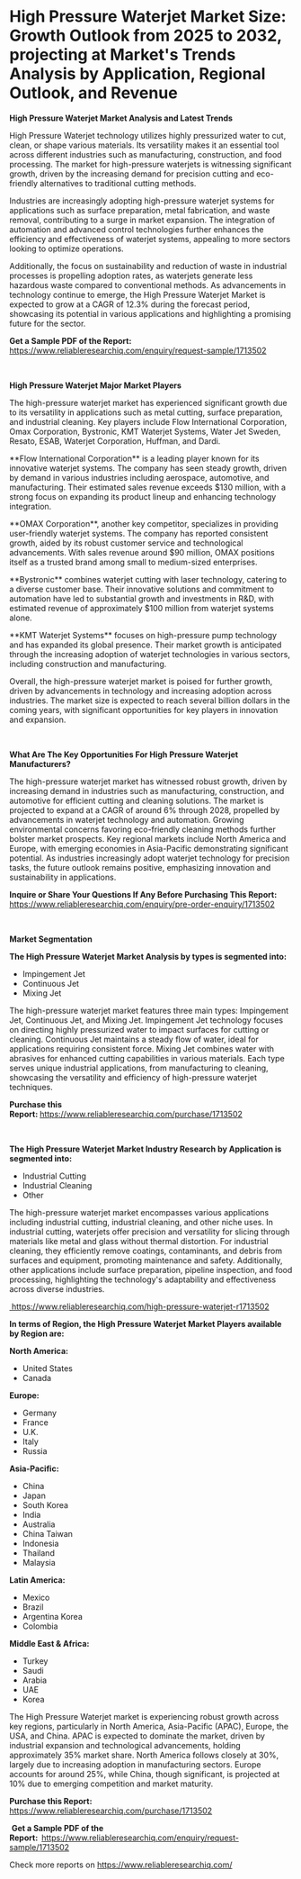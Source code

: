 <p><h1>High Pressure Waterjet Market Size: Growth Outlook from 2025 to 2032, projecting at Market's Trends Analysis by Application, Regional Outlook, and Revenue</h1></p><p><strong>High Pressure Waterjet Market Analysis and Latest Trends</strong></p>
<p><p>High Pressure Waterjet technology utilizes highly pressurized water to cut, clean, or shape various materials. Its versatility makes it an essential tool across different industries such as manufacturing, construction, and food processing. The market for high-pressure waterjets is witnessing significant growth, driven by the increasing demand for precision cutting and eco-friendly alternatives to traditional cutting methods. </p><p>Industries are increasingly adopting high-pressure waterjet systems for applications such as surface preparation, metal fabrication, and waste removal, contributing to a surge in market expansion. The integration of automation and advanced control technologies further enhances the efficiency and effectiveness of waterjet systems, appealing to more sectors looking to optimize operations.</p><p>Additionally, the focus on sustainability and reduction of waste in industrial processes is propelling adoption rates, as waterjets generate less hazardous waste compared to conventional methods. As advancements in technology continue to emerge, the High Pressure Waterjet Market is expected to grow at a CAGR of 12.3% during the forecast period, showcasing its potential in various applications and highlighting a promising future for the sector.</p></p>
<p><strong>Get a Sample PDF of the Report:&nbsp;</strong> <a href="https://www.reliableresearchiq.com/enquiry/request-sample/1713502?utm_campaign=2209&utm_medium=2&utm_source=Github&utm_content=ia&utm_term=16022025&utm_id=high-pressure-waterjet">https://www.reliableresearchiq.com/enquiry/request-sample/1713502</a></p>
<p>&nbsp;</p>
<p><strong>High Pressure Waterjet Major Market Players</strong></p>
<p><p>The high-pressure waterjet market has experienced significant growth due to its versatility in applications such as metal cutting, surface preparation, and industrial cleaning. Key players include Flow International Corporation, Omax Corporation, Bystronic, KMT Waterjet Systems, Water Jet Sweden, Resato, ESAB, Waterjet Corporation, Huffman, and Dardi.</p><p>**Flow International Corporation** is a leading player known for its innovative waterjet systems. The company has seen steady growth, driven by demand in various industries including aerospace, automotive, and manufacturing. Their estimated sales revenue exceeds $130 million, with a strong focus on expanding its product lineup and enhancing technology integration.</p><p>**OMAX Corporation**, another key competitor, specializes in providing user-friendly waterjet systems. The company has reported consistent growth, aided by its robust customer service and technological advancements. With sales revenue around $90 million, OMAX positions itself as a trusted brand among small to medium-sized enterprises.</p><p>**Bystronic** combines waterjet cutting with laser technology, catering to a diverse customer base. Their innovative solutions and commitment to automation have led to substantial growth and investments in R&D, with estimated revenue of approximately $100 million from waterjet systems alone.</p><p>**KMT Waterjet Systems** focuses on high-pressure pump technology and has expanded its global presence. Their market growth is anticipated through the increasing adoption of waterjet technologies in various sectors, including construction and manufacturing.</p><p>Overall, the high-pressure waterjet market is poised for further growth, driven by advancements in technology and increasing adoption across industries. The market size is expected to reach several billion dollars in the coming years, with significant opportunities for key players in innovation and expansion.</p></p>
<p>&nbsp;</p>
<p><strong>What Are The Key Opportunities For High Pressure Waterjet Manufacturers?</strong></p>
<p><p>The high-pressure waterjet market has witnessed robust growth, driven by increasing demand in industries such as manufacturing, construction, and automotive for efficient cutting and cleaning solutions. The market is projected to expand at a CAGR of around 6% through 2028, propelled by advancements in waterjet technology and automation. Growing environmental concerns favoring eco-friendly cleaning methods further bolster market prospects. Key regional markets include North America and Europe, with emerging economies in Asia-Pacific demonstrating significant potential. As industries increasingly adopt waterjet technology for precision tasks, the future outlook remains positive, emphasizing innovation and sustainability in applications.</p></p>
<p><strong>Inquire or Share Your Questions If Any Before Purchasing This Report:</strong> <a href="https://www.reliableresearchiq.com/enquiry/pre-order-enquiry/1713502?utm_campaign=2209&utm_medium=2&utm_source=Github&utm_content=ia&utm_term=16022025&utm_id=high-pressure-waterjet">https://www.reliableresearchiq.com/enquiry/pre-order-enquiry/1713502</a></p>
<p>&nbsp;</p>
<p><strong>Market Segmentation</strong></p>
<p><strong>The High Pressure Waterjet Market Analysis by types is segmented into:</strong></p>
<p><ul><li>Impingement Jet</li><li>Continuous Jet</li><li>Mixing Jet</li></ul></p>
<p><p>The high-pressure waterjet market features three main types: Impingement Jet, Continuous Jet, and Mixing Jet. Impingement Jet technology focuses on directing highly pressurized water to impact surfaces for cutting or cleaning. Continuous Jet maintains a steady flow of water, ideal for applications requiring consistent force. Mixing Jet combines water with abrasives for enhanced cutting capabilities in various materials. Each type serves unique industrial applications, from manufacturing to cleaning, showcasing the versatility and efficiency of high-pressure waterjet techniques.</p></p>
<p><strong>Purchase this Report:&nbsp;</strong><a href="https://www.reliableresearchiq.com/purchase/1713502?utm_campaign=2209&utm_medium=2&utm_source=Github&utm_content=ia&utm_term=16022025&utm_id=high-pressure-waterjet">https://www.reliableresearchiq.com/purchase/1713502</a></p>
<p>&nbsp;</p>
<p><strong>The High Pressure Waterjet Market Industry Research by Application is segmented into:</strong></p>
<p><ul><li>Industrial Cutting</li><li>Industrial Cleaning</li><li>Other</li></ul></p>
<p><p>The high-pressure waterjet market encompasses various applications including industrial cutting, industrial cleaning, and other niche uses. In industrial cutting, waterjets offer precision and versatility for slicing through materials like metal and glass without thermal distortion. For industrial cleaning, they efficiently remove coatings, contaminants, and debris from surfaces and equipment, promoting maintenance and safety. Additionally, other applications include surface preparation, pipeline inspection, and food processing, highlighting the technology's adaptability and effectiveness across diverse industries.</p></p>
<p><a href="https://www.reliableresearchiq.com/high-pressure-waterjet-r1713502?utm_campaign=2209&utm_medium=2&utm_source=Github&utm_content=ia&utm_term=16022025&utm_id=high-pressure-waterjet">&nbsp;https://www.reliableresearchiq.com/high-pressure-waterjet-r1713502</a></p>
<p><strong>In terms of Region, the High Pressure Waterjet Market Players available by Region are:</strong></p>
<p>
    <p> <strong> North America: </strong>
        <ul>
            <li>United States</li>
            <li>Canada</li>
        </ul>
        </p> 
    <p> <strong> Europe: </strong>
        <ul>
            <li>Germany</li>
            <li>France</li>
            <li>U.K.</li>
            <li>Italy</li>
            <li>Russia</li>
        </ul>
        </p> 
    <p> <strong> Asia-Pacific: </strong>
        <ul>
            <li>China</li>
            <li>Japan</li>
            <li>South Korea</li>
            <li>India</li>
            <li>Australia</li>
            <li>China Taiwan</li>
            <li>Indonesia</li>
            <li>Thailand</li>
            <li>Malaysia</li>
        </ul>
        </p> 
    <p> <strong> Latin America: </strong>
        <ul>
            <li>Mexico</li>
            <li>Brazil</li>
            <li>Argentina Korea</li>
            <li>Colombia</li>
        </ul>
        </p> 
    <p> <strong> Middle East & Africa: </strong>
        <ul>
            <li>Turkey</li>
            <li>Saudi</li>
            <li>Arabia</li>
            <li>UAE</li>
            <li>Korea</li>
        </ul>
    </p>
    </p>
<p><p>The High Pressure Waterjet market is experiencing robust growth across key regions, particularly in North America, Asia-Pacific (APAC), Europe, the USA, and China. APAC is expected to dominate the market, driven by industrial expansion and technological advancements, holding approximately 35% market share. North America follows closely at 30%, largely due to increasing adoption in manufacturing sectors. Europe accounts for around 25%, while China, though significant, is projected at 10% due to emerging competition and market maturity.</p></p>
<p><strong>Purchase this Report: </strong><a href="https://www.reliableresearchiq.com/purchase/1713502?utm_campaign=2209&utm_medium=2&utm_source=Github&utm_content=ia&utm_term=16022025&utm_id=high-pressure-waterjet">https://www.reliableresearchiq.com/purchase/1713502</a></p>
<p>&nbsp;<strong>Get a Sample PDF of the Report:&nbsp;&nbsp;</strong><a href="https://www.reliableresearchiq.com/enquiry/request-sample/1713502?utm_campaign=2209&utm_medium=2&utm_source=Github&utm_content=ia&utm_term=16022025&utm_id=high-pressure-waterjet">https://www.reliableresearchiq.com/enquiry/request-sample/1713502</a></p>
<p><strong></strong></p>
<p>Check more reports on <a href="https://www.reliableresearchiq.com/?utm_campaign=2209&utm_medium=2&utm_source=Github&utm_content=ia&utm_term=16022025&utm_id=high-pressure-waterjet">https://www.reliableresearchiq.com/</a></p>